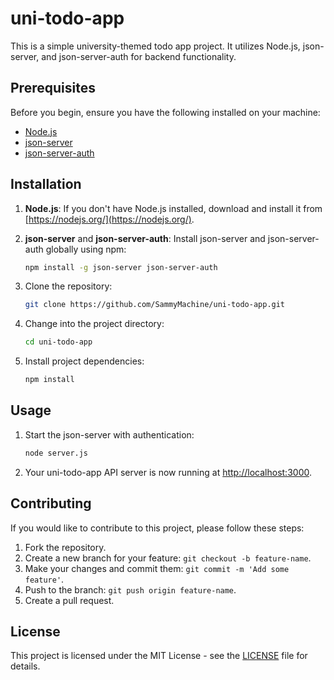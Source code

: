 # uni-todo-app

This is a simple university-themed todo app project. It utilizes Node.js, json-server, and json-server-auth for backend functionality.

## Prerequisites

Before you begin, ensure you have the following installed on your machine:

- [Node.js](https://nodejs.org/)
- [json-server](https://github.com/typicode/json-server)
- [json-server-auth](https://github.com/jeremyben/json-server-auth)

## Installation

1. **Node.js**: If you don't have Node.js installed, download and install it from [https://nodejs.org/](https://nodejs.org/).

2. **json-server** and **json-server-auth**: Install json-server and json-server-auth globally using npm:

    ```bash
    npm install -g json-server json-server-auth
    ```

3. Clone the repository:

    ```bash
    git clone https://github.com/SammyMachine/uni-todo-app.git
    ```

4. Change into the project directory:

    ```bash
    cd uni-todo-app
    ```

5. Install project dependencies:

    ```bash
    npm install
    ```

## Usage

1. Start the json-server with authentication:

    ```bash
    node server.js
    ```

2. Your uni-todo-app API server is now running at [http://localhost:3000](http://localhost:3000).

## Contributing

If you would like to contribute to this project, please follow these steps:

1. Fork the repository.
2. Create a new branch for your feature: `git checkout -b feature-name`.
3. Make your changes and commit them: `git commit -m 'Add some feature'`.
4. Push to the branch: `git push origin feature-name`.
5. Create a pull request.

## License

This project is licensed under the MIT License - see the [LICENSE](LICENSE) file for details.
